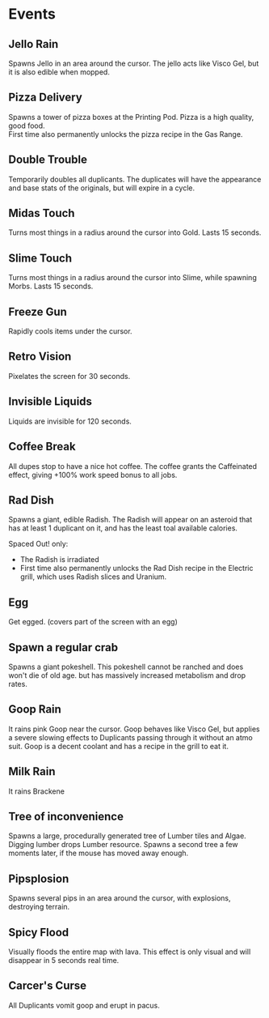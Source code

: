 
# Events  

## Jello Rain  
Spawns Jello in an area around the cursor. The jello acts like Visco Gel, but it is also edible when mopped. 

## Pizza Delivery
Spawns a tower of pizza boxes at the Printing Pod. Pizza is a high quality, good food.  
First time also permanently unlocks the pizza recipe in the Gas Range.  

## Double Trouble  
Temporarily doubles all duplicants. The duplicates will have the appearance and base stats of the originals, but will expire in a cycle.  

## Midas Touch  
Turns most things in a radius around the cursor into Gold. Lasts 15 seconds.

## Slime Touch  
Turns most things in a radius around the cursor into Slime, while spawning Morbs. Lasts 15 seconds.

## Freeze Gun
Rapidly cools items under the cursor.

## Retro Vision  
Pixelates the screen for 30 seconds.  

## Invisible Liquids
Liquids are invisible for 120 seconds.  

## Coffee Break  
All dupes stop to have a nice hot coffee. The coffee grants the Caffeinated effect, giving +100% work speed bonus to all jobs.  

## Rad Dish  
Spawns a giant, edible Radish. The Radish will appear on an asteroid that has at least 1 duplicant on it, and has the least toal available calories. 

Spaced Out! only: 
- The Radish is irradiated
- First time also permanently unlocks the Rad Dish recipe in the Electric grill, which uses Radish slices and Uranium.

## Egg
Get egged. (covers part of the screen with an egg)  

## Spawn a regular crab  
Spawns a giant pokeshell. This pokeshell cannot be ranched and does won't die of old age. but has massively increased metabolism and drop rates.  

## Goop Rain  
It rains pink Goop near the cursor. Goop behaves like Visco Gel, but applies a severe slowing effects to Duplicants passing through it without an atmo suit. Goop is a decent coolant and has a recipe in the grill to eat it.

## Milk Rain
It rains Brackene

## Tree of inconvenience
Spawns a large, procedurally generated tree of Lumber tiles and Algae. Digging lumber drops Lumber resource.
Spawns a second tree a few moments later, if the mouse has moved away enough.

## Pipsplosion
Spawns several pips in an area around the cursor, with explosions, destroying terrain.

## Spicy Flood  
Visually floods the entire map with lava. This effect is only visual and will disappear in 5 seconds real time.  

## Carcer's Curse  
All Duplicants vomit goop and erupt in pacus.  